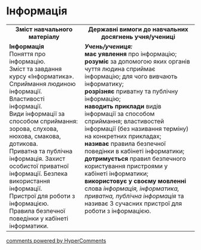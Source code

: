 <div id="hypercomments_widget" class="js-hypercomments-widget invisible"></div>

Інформація
=============================================

<table>
  <tr>
    <td width="40%" align="center"><b>Зміст навчального матеріалу<b></td>
    <td width="60%" align="center"><b>Державні вимоги до навчальних досягнень учня/учениці</b></td>
  </tr>
  <tr>
    <td width="40%" style="vertical-align:top !important;">
    <b>Інформація</b><br>
Поняття про інформацію. <br>
Зміст та завдання курсу «Інформатика». <br>
Сприймання людиною інформації. <br>
Властивості інформації.<br>
Види інформації за способом сприймання: зорова, слухова, нюхова, смакова, дотикова.<br>
Приватна та публічна інформація. Захист особистої приватної інформації. Безпека використання інформації.<br>
Пристрої для роботи з інформацією.<br>
Правила безпечної поведінки у кабінеті інформатики.<br>
    </td>
    <td width="60%" style="vertical-align:top !important;">
    <i><b>Учень/учениця:</b></i><br>
<b>має уявлення</b> про інформацію; <br>
<b>розуміє</b> за допомогою яких органів чуття людина сприймає інформацію; для чого вивчають інформатику;<br>
<b>розрізняє</b> приватну та публічну інформацію;<br>
<b>наводить приклади</b> видів інформації за способом сприймання; властивостей інформації (без називання терміну) на конкретних прикладах;<br>
<b>називає</b> правила безпечної поведінки в кабінеті інформатики; <br>
<b>дотримується</b> правил безпечного користування пристроями у кабінеті інформатики;<br>
<b>використовує у своєму мовленні</b> слова <i>інформація, інформатика, приватна, публічна інформація</i> та
називає 3 сучасних пристрої для роботи з інформацією.
</td>
  </tr>
</table>

<div class="js-hypercomments-container">
<a href="http://hypercomments.com" class="hc-link" title="comments widget">comments powered by HyperComments</a>
</div>